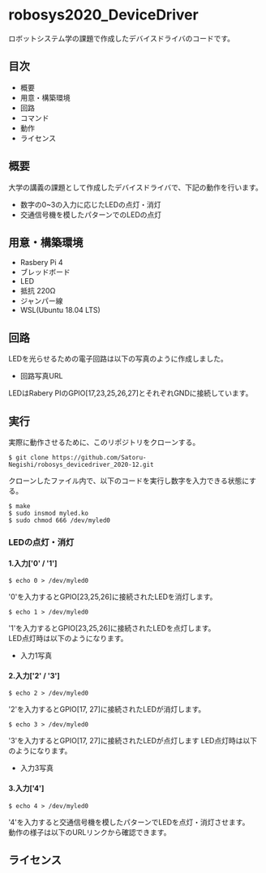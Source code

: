# robosys2020_DeviceDriver
ロボットシステム学の課題で作成したデバイスドライバのコードです。

## 目次
- 概要
- 用意・構築環境
- 回路
- コマンド
- 動作
- ライセンス

## 概要
大学の講義の課題として作成したデバイスドライバで、下記の動作を行います。
- 数字の0~3の入力に応じたLEDの点灯・消灯
- 交通信号機を模したパターンでのLEDの点灯

## 用意・構築環境
- Rasbery Pi 4
- ブレッドボード
- LED
- 抵抗 220Ω
- ジャンパー線
- WSL(Ubuntu 18.04 LTS)

## 回路
LEDを光らせるための電子回路は以下の写真のように作成しました。
- 回路写真URL  

LEDはRabery PIのGPIO[17,23,25,26,27]とそれぞれGNDに接続しています。

## 実行
実際に動作させるために、このリポジトリをクローンする。
```
$ git clone https://github.com/Satoru-Negishi/robosys_devicedriver_2020-12.git
```
クローンしたファイル内で、以下のコードを実行し数字を入力できる状態にする。
```
$ make
$ sudo insmod myled.ko
$ sudo chmod 666 /dev/myled0
```

### LEDの点灯・消灯
#### 1.入力['0' / '1']
```
$ echo 0 > /dev/myled0
```
'0'を入力するとGPIO[23,25,26]に接続されたLEDを消灯します。
```
$ echo 1 > /dev/myled0
```
'1'を入力するとGPIO[23,25,26]に接続されたLEDを点灯します。  
LED点灯時は以下のようになります。  
- 入力1写真

#### 2.入力['2' / '3']
```
$ echo 2 > /dev/myled0
```
'2'を入力するとGPIO[17, 27]に接続されたLEDが消灯します。
```
$ echo 3 > /dev/myled0
```
'3'を入力するとGPIO[17, 27]に接続されたLEDが点灯します
LED点灯時は以下のようになります。
- 入力3写真

#### 3.入力['4']
```
$ echo 4 > /dev/myled0
```
'4'を入力すると交通信号機を模したパターンでLEDを点灯・消灯させます。  
動作の様子は以下のURLリンクから確認できます。

## ライセンス
